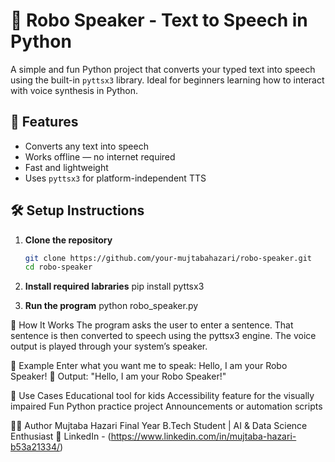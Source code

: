 # 🤖 Robo Speaker - Text to Speech in Python

A simple and fun Python project that converts your typed text into speech using the built-in `pyttsx3` library. Ideal for beginners learning how to interact with voice synthesis in Python.

## 🚀 Features

- Converts any text into speech
- Works offline — no internet required
- Fast and lightweight
- Uses `pyttsx3` for platform-independent TTS

## 🛠️ Setup Instructions

1. **Clone the repository**
   ```bash
   git clone https://github.com/your-mujtabahazari/robo-speaker.git
   cd robo-speaker
2. **Install required labraries**
   pip install pyttsx3
   
3. **Run the program**
   python robo_speaker.py

🧠 How It Works
The program asks the user to enter a sentence.
That sentence is then converted to speech using the pyttsx3 engine.
The voice output is played through your system’s speaker.

📝 Example
Enter what you want me to speak: Hello, I am your Robo Speaker!
🎤 Output: "Hello, I am your Robo Speaker!"

📌 Use Cases
Educational tool for kids
Accessibility feature for the visually impaired
Fun Python practice project
Announcements or automation scripts

👨‍💻 Author
Mujtaba Hazari
Final Year B.Tech Student | AI & Data Science Enthusiast
🔗 LinkedIn - (https://www.linkedin.com/in/mujtaba-hazari-b53a21334/)
